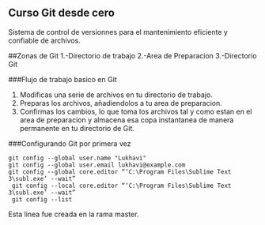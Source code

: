## Curso Git desde cero
Sistema de control de versionnes para el
mantenimiento eficiente y confiable de archivos.

##Zonas de Git
1.-Directorio de trabajo
2.-Area de Preparacion
3.-Directorio Git

###Flujo de trabajo basico en Git
1. Modificas una serie de archivos en tu directorio de trabajo.
2. Preparas los archivos, añadiendolos a tu area de preparacion.
3. Confirmas los cambios, lo que toma los archivos tal y como estan  en el area de preparacion y almacena esa copa instantanea  de manera  permanente en tu directorio de Git.

###Configurando Git por primera vez
```
git config --global user.name "Lukhavi"
git config --global user.email lukhavi@example.com
git config --global core.editor “‘C:\Program Files\Sublime Text 3\subl.exe’ --wait”
 git config --local core.editor “‘C:\Program Files\Sublime Text 3\subl.exe’ --wait”
 git config --list 
```

 Esta linea fue creada en la rama master.
